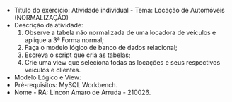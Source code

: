 - Título do exercício: 
Atividade individual - Tema: Locação de Automóveis (NORMALIZAÇÃO)
- Descrição da atividade: 
  1. Observe a tabela não normalizada de uma locadora de veículos e aplique a 3ª Forma normal;
  2. Faça o modelo lógico de banco de dados relacional;
  3. Escreva o script que cria as tabelas;
  4. Crie uma view que seleciona todas as locações e seus respectivos veículos e clientes.
- Modelo Lógico e View: 
- Pré-requisitos:
MySQL Workbench.
- Nome - RA:
Lincon Amaro de Arruda - 210026.
